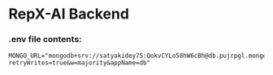 # RepX-AI Backend

### .env file contents:

```
MONGO_URL="mongodb+srv://satyakidey75:QokvCYLo58hW6cBh@db.pujrpgl.mongodb.net/?retryWrites=true&w=majority&appName=db"
```